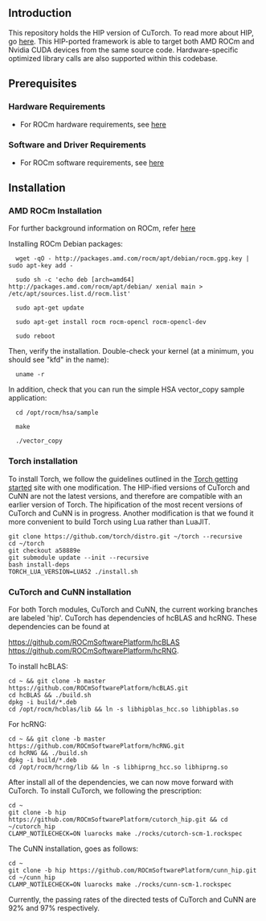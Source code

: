 ## Introduction ##

This repository holds the HIP version of CuTorch. To read more about HIP, go [here](https://github.com/GPUOpen-ProfessionalCompute-Tools/HIP). This HIP-ported framework is able to target both AMD ROCm and Nvidia CUDA devices from the same source code. Hardware-specific optimized library calls are also supported within this codebase.

## Prerequisites ##

### Hardware Requirements ###

* For ROCm hardware requirements, see [here](https://github.com/RadeonOpenCompute/ROCm/blob/master/README.md#supported-cpus)

### Software and Driver Requirements ###

* For ROCm software requirements, see [here](https://github.com/RadeonOpenCompute/ROCm/blob/master/README.md#the-latest-rocm-platform---rocm-15)

## Installation ##

### AMD ROCm Installation ###

For further background information on ROCm, refer [here](https://github.com/RadeonOpenCompute/ROCm/blob/master/README.md)

Installing ROCm Debian packages:

      wget -qO - http://packages.amd.com/rocm/apt/debian/rocm.gpg.key | sudo apt-key add -

      sudo sh -c 'echo deb [arch=amd64] http://packages.amd.com/rocm/apt/debian/ xenial main > /etc/apt/sources.list.d/rocm.list'

      sudo apt-get update

      sudo apt-get install rocm rocm-opencl rocm-opencl-dev

      sudo reboot

Then, verify the installation. Double-check your kernel (at a minimum, you should see "kfd" in the name):

      uname -r

In addition, check that you can run the simple HSA vector_copy sample application:

      cd /opt/rocm/hsa/sample

      make

      ./vector_copy

### Torch installation ###

To install Torch, we follow the guidelines outlined in the [Torch getting started](http://torch.ch/docs/getting-started.html#_) site with one modification. The HIP-ified versions of CuTorch and CuNN are not the latest versions, and therefore are compatible with an earlier version of Torch. The hipification of the most recent versions of CuTorch and CuNN is in progress.
Another modification is that we found it more convenient to build Torch using Lua rather than LuaJIT.


    git clone https://github.com/torch/distro.git ~/torch --recursive
    cd ~/torch
    git checkout a58889e
    git submodule update --init --recursive
    bash install-deps
    TORCH_LUA_VERSION=LUA52 ./install.sh

### CuTorch and CuNN installation ###
For both Torch modules, CuTorch and CuNN, the current working branches are labeled 'hip'. CuTorch has dependencies of hcBLAS and hcRNG. These dependencies can be found at

https://github.com/ROCmSoftwarePlatform/hcBLAS
https://github.com/ROCmSoftwarePlatform/hcRNG.

To install hcBLAS:

    cd ~ && git clone -b master https://github.com/ROCmSoftwarePlatform/hcBLAS.git
    cd hcBLAS && ./build.sh
    dpkg -i build/*.deb
    cd /opt/rocm/hcblas/lib && ln -s libhipblas_hcc.so libhipblas.so

For hcRNG:

    cd ~ && git clone -b master https://github.com/ROCmSoftwarePlatform/hcRNG.git
    cd hcRNG && ./build.sh
    dpkg -i build/*.deb
    cd /opt/rocm/hcrng/lib && ln -s libhiprng_hcc.so libhiprng.so

After install all of the dependencies, we can now move forward with CuTorch. To install CuTorch, we following the prescription:

    cd ~
    git clone -b hip https://github.com/ROCmSoftwarePlatform/cutorch_hip.git && cd ~/cutorch_hip
    CLAMP_NOTILECHECK=ON luarocks make ./rocks/cutorch-scm-1.rockspec

The CuNN installation, goes as follows:

    cd ~
    git clone -b hip https://github.com/ROCmSoftwarePlatform/cunn_hip.git
    cd ~/cunn_hip
    CLAMP_NOTILECHECK=ON luarocks make ./rocks/cunn-scm-1.rockspec

Currently, the passing rates of the directed tests of CuTorch and CuNN are 92% and 97% respectively.
